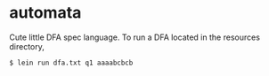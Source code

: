# automata

Cute little DFA spec language. To run a DFA located in the resources directory,

    $ lein run dfa.txt q1 aaaabcbcb
